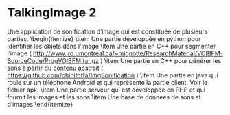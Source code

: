 # TalkingImage 2 
Une application de sonification d’image qui est constituée de plusieurs parties.
 \begin{itemize}
	\item Une partie développée en python pour identifier les objets dans l'image
\item Une partie en C++ pour segmenter l’image ( 
http://www.iro.umontreal.ca/~mignotte/ResearchMaterial/VOIBFM-SourceCode/ProgVOIBFM.tar.gz )
	\item Une partie en C++ pour générer les sons à partir du contenu abstrait ( https://github.com/ohinitoffa/ImgSonification )
	\item Une partie en java qui roule sur un téléphone Android et qui représente la partie client. Voir le fichier apk.
	\item Une partie serveur qui est développée en PHP et qui fournit les images et les sons
\item Une base de donnees de sons et d’images
 \end{itemize} 
  
